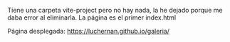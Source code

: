 Tiene una carpeta vite-project pero no hay nada, la he dejado porque me daba error al eliminarla.
La página es el primer index.html

Página desplegada: https://luchernan.github.io/galeria/
